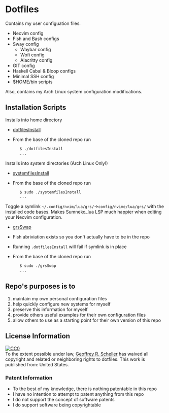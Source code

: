 # Dotfiles

Contains my user configuation files.

* Neovim config
* Fish and Bash configs
* Sway config
  * Waybar config
  * Wofi config
  * Alacritty config
* GIT config
* Haskell Cabal & Bloop configs
* Minimal SSH config
* $HOME/bin scripts

Also, contains my Arch Linux system configuration modifications.

## Installation Scripts

Installs into home directory

* [dotfilesInstall](dotfilesInstall)
* From the base of the cloned repo run

  ```sh
     $ ./dotfilesInstall
     ...
  ```

Installs into system directories (Arch Linux Only!)

* [systemfilesInstall](systemfilesInstall)
* From the base of the cloned repo run

  ```sh
     $ sudo ./systemfilesInstall
     ...
  ```

Toggle a symlink `~/.config/nvim/lua/grs/`->`config/nvime/lua/grs/` with
the installed code bases.  Makes Sumneko_lua LSP much happier when editing
your Neovim configuration.

* [grsSwap](grsSwap)
* Fish abriviation exists so you don't actually have to be in the repo
* Running `.dotfilesInstall` will fail if symlink is in place
* From the base of the cloned repo run

  ```sh
     $ sudo ./grsSwap
     ...
  ```

## Repo's purposes is to

1. maintain my own personal configuration files
1. help quickly configure new systems for myself
1. preserve this information for myself
1. provide others useful examples for their own configuration files
1. allow others to use as a starting point for their own version of this repo

## License Information

<p xmlns:dct="http://purl.org/dc/terms/" xmlns:vcard="http://www.w3.org/2001/vcard-rdf/3.0#">
  <a rel="license"
     href="http://creativecommons.org/publicdomain/zero/1.0/">
    <img src="http://i.creativecommons.org/p/zero/1.0/88x31.png" style="border-style: none;" alt="CC0" />
  </a>
  <br />
  To the extent possible under law,
  <a rel="dct:publisher"
     href="https://github.com/grscheller">
    <span property="dct:title">Geoffrey R. Scheller</span></a>
  has waived all copyright and related or neighboring rights to
  <span property="dct:title">dotfiles</span>.
This work is published from:
<span property="vcard:Country" datatype="dct:ISO3166"
      content="US" about="https://github.com/grscheller">
  United States</span>.
</p>

### Patent Information

* To the best of my knowledge, there is nothing patentable in this repo
* I have no intention to attempt to patent anything from this repo
* I do not support the concept of software patents
* I do support software being copyrightable
